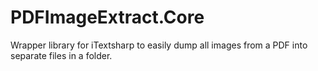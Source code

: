 # PDFImageExtract.Core
Wrapper library for iTextsharp to easily dump all images from a PDF into separate files in a folder.
